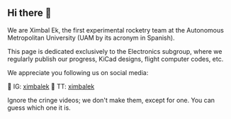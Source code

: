 ## Hi there 👋

We are Ximbal Ek, the first experimental rocketry team at the Autonomous Metropolitan University (UAM by its acronym in Spanish).

This page is dedicated exclusively to the Electronics subgroup, where we regularly publish our progress, KiCad designs, flight computer codes, etc.

We appreciate you following us on social media:

📸 IG: [ximbalek](https://www.instagram.com/ximbalek/)
📼 TT: [ximbalek](https://www.tiktok.com/@ximbalek)

Ignore the cringe videos; we don't make them, except for one. You can guess which one it is.
<!--

**Here are some ideas to get you started:**

🙋‍♀️ A short introduction - what is your organization all about?
🌈 Contribution guidelines - how can the community get involved?
👩‍💻 Useful resources - where can the community find your docs? Is there anything else the community should know?
🍿 Fun facts - what does your team eat for breakfast?
🧙 Remember, you can do mighty things with the power of [Markdown](https://docs.github.com/github/writing-on-github/getting-started-with-writing-and-formatting-on-github/basic-writing-and-formatting-syntax)
-->
